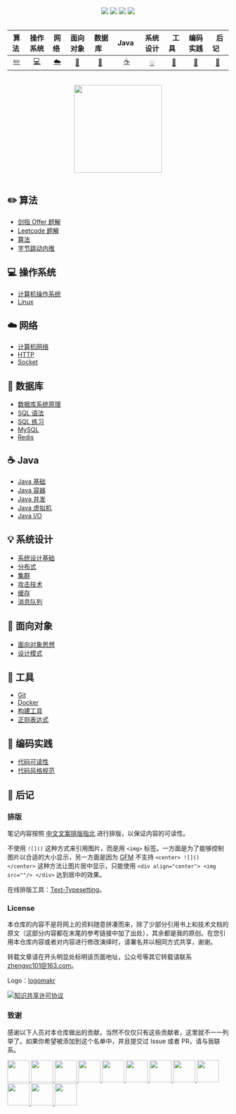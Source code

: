 <div align="center">
    <a href="https://www.cyc2018.xyz"> <img src="https://badgen.net/badge/CyC/%E5%9C%A8%E7%BA%BF%E9%98%85%E8%AF%BB?icon=sourcegraph&color=4ab8a1"></a>
    <a href="https://gitstar-ranking.com/repositories"> <img src="https://badgen.net/badge/Rank/13?icon=github&color=4ab8a1"></a>
    <a href="https://github.com/JiaPeng1234/CS-Notes"> <img src="https://badgen.net/github/stars/CyC2018/CS-Notes?icon=github&color=4ab8a1"></a>
    <a href="https://github.com/JiaPeng1234/CS-Notes"> <img src="https://badgen.net/github/forks/CyC2018/CS-Notes?icon=github&color=4ab8a1"></a>
    <!-- <a href="assets/download.md"> <img src="https://badgen.net/badge/OvO/%E7%A6%BB%E7%BA%BF%E4%B8%8B%E8%BD%BD?icon=telegram&color=4ab8a1"></a> -->
    <!-- <a href="assets/download.md"> <img src="https://badgen.net/badge/%e5%85%ac%e4%bc%97%e5%8f%b7/CyC2018?icon=rss&color=4ab8a1"></a> -->
</div>
<br>

| 算法&nbsp; | 操作系统 | 网络&nbsp;|面向对象| &nbsp;数据库&nbsp;&nbsp;|&nbsp;Java&nbsp;&nbsp;|系统设计| &nbsp;&nbsp;工具&nbsp;&nbsp; |编码实践| &nbsp;&nbsp;后记&nbsp;&nbsp; |
| :---: | :----: | :---: | :----: | :----: | :----: | :----: | :----: | :----: | :----: |
| [:pencil2:](#pencil2-算法) | [:computer:](#computer-操作系统) | [:cloud:](#cloud-网络) | [:art:](#art-面向对象) | [:floppy_disk:](#floppy_disk-数据库) |[:coffee:](#coffee-java)| [:bulb:](#bulb-系统设计) |[:wrench:](#wrench-工具)| [:watermelon:](#watermelon-编码实践) |[:memo:](#memo-后记)|

<br>

<div align="center">
    <img src="https://cs-notes-1256109796.cos.ap-guangzhou.myqcloud.com/githubio/LogoMakr_0zpEzN.png" width="200px">
</div>

<br>

## :pencil2: 算法

- [剑指 Offer 题解](https://github.com/JiaPeng1234/CS-Notes/blob/master/notes/剑指%20Offer%20题解%20-%20目录.md)
- [Leetcode 题解](https://github.com/JiaPeng1234/CS-Notes/blob/master/notes/Leetcode%20题解%20-%20目录.md)
- [算法](https://github.com/JiaPeng1234/CS-Notes/blob/master/notes/算法%20-%20目录.md)
- [字节跳动内推](assets/内推.md)

## :computer: 操作系统

- [计算机操作系统](https://github.com/JiaPeng1234/CS-Notes/blob/master/notes/计算机操作系统%20-%20目录.md)
- [Linux](https://github.com/JiaPeng1234/CS-Notes/blob/master/notes/Linux.md)

## :cloud: 网络 

- [计算机网络](https://github.com/JiaPeng1234/CS-Notes/blob/master/notes/计算机网络%20-%20目录.md)
- [HTTP](https://github.com/JiaPeng1234/CS-Notes/blob/master/notes/HTTP.md)
- [Socket](https://github.com/JiaPeng1234/CS-Notes/blob/master/notes/Socket.md)

## :floppy_disk: 数据库

- [数据库系统原理](https://github.com/JiaPeng1234/CS-Notes/blob/master/notes/数据库系统原理.md)
- [SQL 语法](https://github.com/JiaPeng1234/CS-Notes/blob/master/notes/SQL%20语法.md)
- [SQL 练习](https://github.com/JiaPeng1234/CS-Notes/blob/master/notes/SQL%20练习.md)
- [MySQL](https://github.com/JiaPeng1234/CS-Notes/blob/master/notes/MySQL.md)
- [Redis](https://github.com/JiaPeng1234/CS-Notes/blob/master/notes/Redis.md)

## :coffee: Java

- [Java 基础](https://github.com/JiaPeng1234/CS-Notes/blob/master/notes/Java%20基础.md)
- [Java 容器](https://github.com/JiaPeng1234/CS-Notes/blob/master/notes/Java%20容器.md)
- [Java 并发](https://github.com/JiaPeng1234/CS-Notes/blob/master/notes/Java%20并发.md)
- [Java 虚拟机](https://github.com/JiaPeng1234/CS-Notes/blob/master/notes/Java%20虚拟机.md)
- [Java I/O](https://github.com/JiaPeng1234/CS-Notes/blob/master/notes/Java%20IO.md)

## :bulb: 系统设计 

- [系统设计基础](https://github.com/JiaPeng1234/CS-Notes/blob/master/notes/系统设计基础.md)
- [分布式](https://github.com/JiaPeng1234/CS-Notes/blob/master/notes/分布式.md)
- [集群](https://github.com/JiaPeng1234/CS-Notes/blob/master/notes/集群.md)
- [攻击技术](https://github.com/JiaPeng1234/CS-Notes/blob/master/notes/攻击技术.md)
- [缓存](https://github.com/JiaPeng1234/CS-Notes/blob/master/notes/缓存.md)
- [消息队列](https://github.com/JiaPeng1234/CS-Notes/blob/master/notes/消息队列.md)

## :art: 面向对象

- [面向对象思想](https://github.com/JiaPeng1234/CS-Notes/blob/master/notes/面向对象思想.md)
- [设计模式](https://github.com/JiaPeng1234/CS-Notes/blob/master/notes/设计模式%20-%20目录.md)

## :wrench: 工具 

- [Git](https://github.com/JiaPeng1234/CS-Notes/blob/master/notes/Git.md)
- [Docker](https://github.com/JiaPeng1234/CS-Notes/blob/master/notes/Docker.md)
- [构建工具](https://github.com/JiaPeng1234/CS-Notes/blob/master/notes/构建工具.md)
- [正则表达式](https://github.com/JiaPeng1234/CS-Notes/blob/master/notes/正则表达式.md)

## :watermelon: 编码实践 

- [代码可读性](https://github.com/JiaPeng1234/CS-Notes/blob/master/notes/代码可读性.md)
- [代码风格规范](https://github.com/JiaPeng1234/CS-Notes/blob/master/notes/代码风格规范.md)

## :memo: 后记

### 排版

笔记内容按照 [中文文案排版指北](https://github.com/sparanoid/chinese-copywriting-guidelines/blob/master/README.zh-CN.md) 进行排版，以保证内容的可读性。

不使用 `![]()` 这种方式来引用图片，而是用 `<img>` 标签。一方面是为了能够控制图片以合适的大小显示，另一方面是因为 [GFM](https://github.github.com/gfm/) 不支持 `<center> ![]() </center>` 这种方法让图片居中显示，只能使用 `<div align="center"> <img src=""/> </div>` 达到居中的效果。

在线排版工具：[Text-Typesetting](https://github.com/CyC2018/Text-Typesetting)。

### License

本仓库的内容不是将网上的资料随意拼凑而来，除了少部分引用书上和技术文档的原文（这部分内容都在末尾的参考链接中加了出处），其余都是我的原创。在您引用本仓库内容或者对内容进行修改演绎时，请署名并以相同方式共享，谢谢。

转载文章请在开头明显处标明该页面地址，公众号等其它转载请联系 zhengyc101@163.com。

Logo：[logomakr](https://logomakr.com/)

<a rel="license" href="http://creativecommons.org/licenses/by-nc-sa/4.0/"><img alt="知识共享许可协议" style="border-width:0" src="https://i.creativecommons.org/l/by-nc-sa/4.0/88x31.png" /></a>

### 致谢

感谢以下人员对本仓库做出的贡献，当然不仅仅只有这些贡献者，这里就不一一列举了。如果你希望被添加到这个名单中，并且提交过 Issue 或者 PR，请与我联系。

<a href="https://github.com/linw7">
    <img src="https://avatars3.githubusercontent.com/u/21679154?s=400&v=4" width="50px">
</a> 
<a href="https://github.com/g10guang">
    <img src="https://avatars1.githubusercontent.com/u/18458140?s=400&v=4" width="50px">
</a>
<a href="https://github.com/Sctwang">
    <img src="https://avatars3.githubusercontent.com/u/33345444?s=400&v=4" width="50px">
</a> 
<a href="https://github.com/ResolveWang">
    <img src="https://avatars1.githubusercontent.com/u/8018776?s=400&v=4" width="50px">
</a>
<a href="https://github.com/crossoverJie">
    <img src="https://avatars1.githubusercontent.com/u/15684156?s=400&v=4" width="50px">
</a> 
<a href="https://github.com/jy03078584">
    <img src="https://avatars2.githubusercontent.com/u/7719370?s=400&v=4" width="50px">
</a>
<a href="https://github.com/kwongtailau">
    <img src="https://avatars0.githubusercontent.com/u/22954582?s=400&v=4" width="50px">
</a>
<a href="https://github.com/xiangflight">
    <img src="https://avatars2.githubusercontent.com/u/10072416?s=400&v=4" width="50px">
</a>
<a href="https://github.com/mafulong">
    <img src="https://avatars1.githubusercontent.com/u/24795000?s=400&v=4" width="50px">
</a>
<a href="https://github.com/yanglbme">
    <img src="https://avatars1.githubusercontent.com/u/21008209?s=400&v=4" width="50px">
</a>
<a href="https://github.com/OOCZC">
    <img src="https://avatars1.githubusercontent.com/u/11623828?s=400&v=4" width="50px">
</a>
<a href="https://github.com/5renyuebing">
    <img src="https://avatars1.githubusercontent.com/u/32872430?s=400&v=4" width="50px">
</a>
